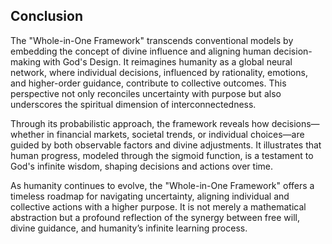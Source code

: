 ## Conclusion

The "Whole-in-One Framework" transcends conventional models by embedding the concept of divine influence and aligning human decision-making with God's Design. It reimagines humanity as a global neural network, where individual decisions, influenced by rationality, emotions, and higher-order guidance, contribute to collective outcomes. This perspective not only reconciles uncertainty with purpose but also underscores the spiritual dimension of interconnectedness.

Through its probabilistic approach, the framework reveals how decisions—whether in financial markets, societal trends, or individual choices—are guided by both observable factors and divine adjustments. It illustrates that human progress, modeled through the sigmoid function, is a testament to God's infinite wisdom, shaping decisions and actions over time.

As humanity continues to evolve, the "Whole-in-One Framework" offers a timeless roadmap for navigating uncertainty, aligning individual and collective actions with a higher purpose. It is not merely a mathematical abstraction but a profound reflection of the synergy between free will, divine guidance, and humanity’s infinite learning process.